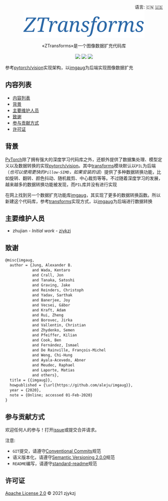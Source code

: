 <div align="right">
  语言:
    🇨🇳
  <a title="英语" href="./README.en.md">🇺🇸</a>
  <!-- <a title="俄语" href="../ru/README.md">🇷🇺</a> -->
</div>

 <div align="center"><a title="" href="https://github.com/ZJCV/ZTransforms.git"><img align="center" src="./imgs/ZTransforms.png"></a></div>

<p align="center">
  «ZTransforms»是一个图像数据扩充代码库
<br>
<br>
  <a href="https://github.com/RichardLitt/standard-readme"><img src="https://img.shields.io/badge/standard--readme-OK-green.svg?style=flat-square"></a>
  <a href="https://conventionalcommits.org"><img src="https://img.shields.io/badge/Conventional%20Commits-1.0.0-yellow.svg"></a>
  <a href="http://commitizen.github.io/cz-cli/"><img src="https://img.shields.io/badge/commitizen-friendly-brightgreen.svg"></a>
</p>

参考[pytorch/vision](https://github.com/pytorch/vision/)实现架构，以[imgaug](https://github.com/aleju/imgaug)为后端实现图像数据扩充

## 内容列表

- [内容列表](#内容列表)
- [背景](#背景)
- [主要维护人员](#主要维护人员)
- [致谢](#致谢)
- [参与贡献方式](#参与贡献方式)
- [许可证](#许可证)

## 背景

[PyTorch](https://github.com/pytorch/pytorch)除了拥有强大的深度学习代码库之外，还额外提供了数据集处理、模型定义以及数据转换的实现[pytorch/vision](https://github.com/pytorch/vision/)。其中[transforms](https://github.com/pytorch/vision/tree/master/torchvision/transforms)模块默认以`PIL`为后端（*也可以使用更快的`Pillow-SIMD`，如果安装的话*）提供了多种数据转换功能，比如旋转、翻转、颜色抖动、随机裁剪、中心裁剪等等。不过随着深度学习的发展，越来越多的数据转换功能被发现，而`PIL`库并没有进行实现

在网上找到另一个数据扩充功能库[imgaug](https://github.com/aleju/imgaug)，其实现了更多的数据转换函数。所以新建这个代码库，参考[transforms](https://github.com/pytorch/vision/tree/master/torchvision/transforms)实现方式，以[imgaug](https://github.com/aleju/imgaug)为后端进行数据转换

## 主要维护人员

* zhujian - *Initial work* - [zjykzj](https://github.com/zjykzj)

## 致谢

```
@misc{imgaug,
  author = {Jung, Alexander B.
            and Wada, Kentaro
            and Crall, Jon
            and Tanaka, Satoshi
            and Graving, Jake
            and Reinders, Christoph
            and Yadav, Sarthak
            and Banerjee, Joy
            and Vecsei, Gábor
            and Kraft, Adam
            and Rui, Zheng
            and Borovec, Jirka
            and Vallentin, Christian
            and Zhydenko, Semen
            and Pfeiffer, Kilian
            and Cook, Ben
            and Fernández, Ismael
            and De Rainville, François-Michel
            and Weng, Chi-Hung
            and Ayala-Acevedo, Abner
            and Meudec, Raphael
            and Laporte, Matias
            and others},
  title = {{imgaug}},
  howpublished = {\url{https://github.com/aleju/imgaug}},
  year = {2020},
  note = {Online; accessed 01-Feb-2020}
}
```

## 参与贡献方式

欢迎任何人的参与！打开[issue](https://github.com/zjykzj/ZTransforms/issues)或提交合并请求。

注意:

* `GIT`提交，请遵守[Conventional Commits](https://www.conventionalcommits.org/en/v1.0.0-beta.4/)规范
* 语义版本化，请遵守[Semantic Versioning 2.0.0](https://semver.org)规范
* `README`编写，请遵守[standard-readme](https://github.com/RichardLitt/standard-readme)规范

## 许可证

[Apache License 2.0](LICENSE) © 2021 zjykzj